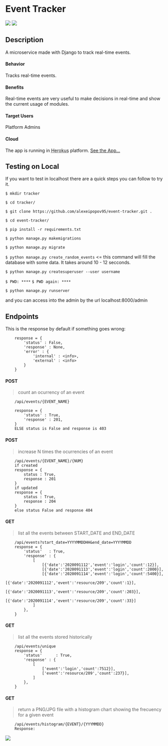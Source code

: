 # Event Tracker

![](https://img.shields.io/badge/Python-3.6%2B-blue)  ![](https://img.shields.io/badge/Django-2.2%2B-green)


## Description
A microservice made with Django to track real-time events.

#### Behavior
Tracks real-time events.

#### Benefits
Real-time events are very useful to make decisions in real-time and show the current usage of modules.

#### Target Users
Platform Admins

#### Cloud

The app is running in  <abbr title="Heroku is a platform as a service (PaaS) that enables developers to build, run, and operate applications entirely in the cloud.">Herokus</abbr> platform. [See the App...](#)

## Testing on Local

 If you want to test in localhost there are a quick steps you can follow to try it.

`$ mkdir tracker`

`$ cd tracker/`

`$ git clone https://github.com/alexeipopov95/event-tracker.git .`

`$ cd event-tracker/`

`$ pip install -r requirements.txt`

`$ python manage.py makemigrations`

`$ python manage.py migrate`

`$ python manage.py create_random_events` <= this command will fill the database with some data. It takes around 10 - 12 secconds.

`$ python manage.py createsuperuser --user username`

`$ PWD: ****`
`$ PWD again: ****`

`$ python manage.py runserver`

and you can access into the admin by the url localhost:8000/admin


## Endpoints

This is the response by default if something goes wrong:

		response = {
            'status' : False,
            'response' : None,
            'error' : {
                'internal' : <info>,
                'external' : <info>
            }
        }


#### POST
> count an ocurrency of an event

        /api/events/{EVENT_NAME}
		
		response = {
            'status' : True,
            'response' : 201,
        }
		ELSE status is False and response is 403
		
        
#### POST
> increase N times the ocurrencies of an event 

        /api/events/{EVENT_NAME}/{NUM}
		if created
		response = {
			status : True,
			response : 201
		}
		if updated
		response = {
			status : True,
			response : 204
		}
		else status False and response 404

        

#### GET
> list all the events between START_DATE and END_DATE 

		/api/events?start_date=YYYYMMDDHH&end_date=YYYYMMDD
		response = {
            'status'   : True,
            'response' : {
				[
					[{'date':'2020091112','event':'login','count':12}],
					[{'date':'2020091113','event':'login','count':2000}],
					[{'date':'2020091114','event':'login','count':5400}],
					[{'date':'2020091112','event':'resource/209','count':1}],
					[{'date':'2020091113','event':'resource/209','count':203}],
					[{'date':'2020091114','event':'resource/209','count':33}]
				]
			},
        }

#### GET
> list all the events stored historically

		/api/events/unique
		response = {
            'status'      : True,
            'response' : {
				[
					['event':'login','count':7512}],
					['event':'resource/209','count':237}],
				]
			},
        }

#### GET
> return a PNG/JPG file with a histogram chart showing the frecuency for a given event

		/api/events/histogram/{EVENT}/{YYYMMDD}
		Response:

![](http://tusigno.tk/histo.png)
